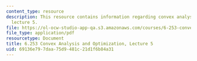 ```yaml
---
content_type: resource
description: This resource contains information regarding convex analysis and optimization,
  lecture 5.
file: https://ol-ocw-studio-app-qa.s3.amazonaws.com/courses/6-253-convex-analysis-and-optimization-spring-2012/69136e797daa75d9481c21d1f6b84a31_MIT6_253S12_lec05.pdf
file_type: application/pdf
resourcetype: Document
title: 6.253 Convex Analysis and Optimization, Lecture 5
uid: 69136e79-7daa-75d9-481c-21d1f6b84a31
---
```

